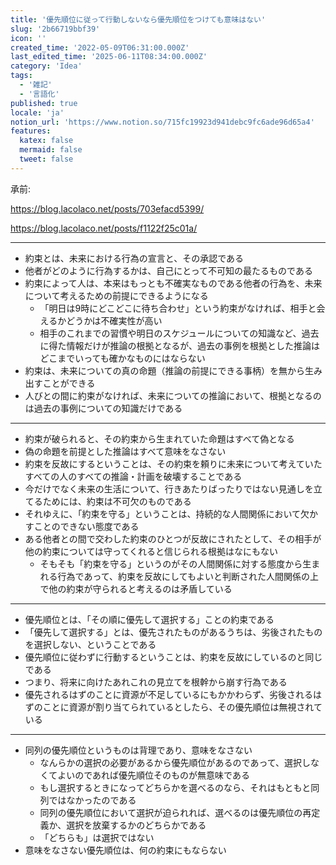 ```yaml
---
title: '優先順位に従って行動しないなら優先順位をつけても意味はない'
slug: '2b66719bbf39'
icon: ''
created_time: '2022-05-09T06:31:00.000Z'
last_edited_time: '2025-06-11T08:34:00.000Z'
category: 'Idea'
tags:
  - '雑記'
  - '言語化'
published: true
locale: 'ja'
notion_url: 'https://www.notion.so/715fc19923d941debc9fc6ade96d65a4'
features:
  katex: false
  mermaid: false
  tweet: false
---
```


承前:

https://blog.lacolaco.net/posts/703efacd5399/

https://blog.lacolaco.net/posts/f1122f25c01a/

---

- 約束とは、未来における行為の宣言と、その承認である
- 他者がどのように行為するかは、自己にとって不可知の最たるものである
- 約束によって人は、本来はもっとも不確実なものである他者の行為を、未来について考えるための前提にできるようになる
  - 「明日は9時にどこどこに待ち合わせ」という約束がなければ、相手と会えるかどうかは不確実性が高い
  - 相手のこれまでの習慣や明日のスケジュールについての知識など、過去に得た情報だけが推論の根拠となるが、過去の事例を根拠とした推論はどこまでいっても確かなものにはならない
- 約束は、未来についての真の命題（推論の前提にできる事柄）を無から生み出すことができる
- 人びとの間に約束がなければ、未来についての推論において、根拠となるのは過去の事例についての知識だけである

---

- 約束が破られると、その約束から生まれていた命題はすべて偽となる
- 偽の命題を前提とした推論はすべて意味をなさない
- 約束を反故にするということは、その約束を頼りに未来について考えていたすべての人のすべての推論・計画を破壊することである
- 今だけでなく未来の生活について、行きあたりばったりではない見通しを立てるためには、約束は不可欠のものである
- それゆえに、「約束を守る」ということは、持続的な人間関係において欠かすことのできない態度である
- ある他者との間で交わした約束のひとつが反故にされたとして、その相手が他の約束については守ってくれると信じられる根拠はなにもない
  - そもそも「約束を守る」というのがその人間関係に対する態度から生まれる行為であって、約束を反故にしてもよいと判断された人間関係の上で他の約束が守られると考えるのは矛盾している

---

- 優先順位とは、「その順に優先して選択する」ことの約束である
- 「優先して選択する」とは、優先されたものがあるうちは、劣後されたものを選択しない、ということである
- 優先順位に従わずに行動するということは、約束を反故にしているのと同じである
- つまり、将来に向けたあれこれの見立てを根幹から崩す行為である
- 優先されるはずのことに資源が不足しているにもかかわらず、劣後されるはずのことに資源が割り当てられているとしたら、その優先順位は無視されている

---

- 同列の優先順位というものは背理であり、意味をなさない
  - なんらかの選択の必要があるから優先順位があるのであって、選択しなくてよいのであれば優先順位そのものが無意味である
  - もし選択するときになってどちらかを選べるのなら、それはもともと同列ではなかったのである
  - 同列の優先順位において選択が迫られれば、選べるのは優先順位の再定義か、選択を放棄するかのどちらかである
  - 「どちらも」は選択ではない
- 意味をなさない優先順位は、何の約束にもならない
